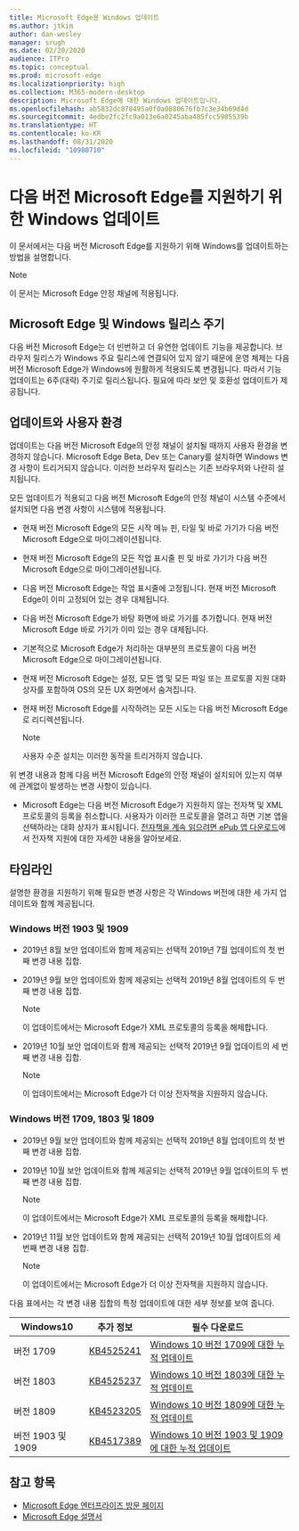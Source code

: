 ```yaml
---
title: Microsoft Edge용 Windows 업데이트
ms.author: jtkim
author: dan-wesley
manager: srugh
ms.date: 02/20/2020
audience: ITPro
ms.topic: conceptual
ms.prod: microsoft-edge
ms.localizationpriority: high
ms.collection: M365-modern-desktop
description: Microsoft Edge에 대한 Windows 업데이트입니다.
ms.openlocfilehash: ab5832dc878495a0f0a0880676fb7c3e34b69d4d
ms.sourcegitcommit: 4edbe2fc2fc9a013e6a0245aba485fcc5905539b
ms.translationtype: HT
ms.contentlocale: ko-KR
ms.lasthandoff: 08/31/2020
ms.locfileid: "10980710"
---
```

# 다음 버전 Microsoft Edge를 지원하기 위한 Windows 업데이트

이 문서에서는 다음 버전 Microsoft Edge를 지원하기 위해 Windows를 업데이트하는 방법을 설명합니다.

> [!NOTE]
> 이 문서는 Microsoft Edge 안정 채널에 적용됩니다.

## Microsoft Edge 및 Windows 릴리스 주기

다음 버전 Microsoft Edge는 더 빈번하고 더 유연한 업데이트 기능을 제공합니다. 브라우저 릴리스가 Windows 주요 릴리스에 연결되어 있지 않기 때문에 운영 체제는 다음 버전 Microsoft Edge가 Windows에 원활하게 적용되도록 변경됩니다. 따라서 기능 업데이트는 6주(대략) 주기로 릴리스됩니다. 필요에 따라 보안 및 호환성 업데이트가 제공됩니다.

## 업데이트와 사용자 환경

업데이트는 다음 버전 Microsoft Edge의 안정 채널이 설치될 때까지 사용자 환경을 변경하지 않습니다. Microsoft Edge Beta, Dev 또는 Canary를 설치하면 Windows 변경 사항이 트리거되지 않습니다. 이러한 브라우저 릴리스는 기존 브라우저와 나란히 설치됩니다.

모든 업데이트가 적용되고 다음 버전 Microsoft Edge의 안정 채널이 시스템 수준에서 설치되면 다음 변경 사항이 시스템에 적용됩니다.

- 현재 버전 Microsoft Edge의 모든 시작 메뉴 핀, 타일 및 바로 가기가 다음 버전 Microsoft Edge으로 마이그레이션됩니다.
- 현재 버전 Microsoft Edge의 모든 작업 표시줄 핀 및 바로 가기가 다음 버전 Microsoft Edge으로 마이그레이션됩니다.
- 다음 버전 Microsoft Edge는 작업 표시줄에 고정됩니다. 현재 버전 Microsoft Edge이 이미 고정되어 있는 경우 대체됩니다.
- 다음 버전 Microsoft Edge가 바탕 화면에 바로 가기를 추가합니다. 현재 버전 Microsoft Edge 바로 가기가 이미 있는 경우 대체됩니다.
- 기본적으로 Microsoft Edge가 처리하는 대부분의 프로토콜이 다음 버전 Microsoft Edge으로 마이그레이션됩니다.
- 현재 버전 Microsoft Edge는 설정, 모든 앱 및 모든 파일 또는 프로토콜 지원 대화 상자를 포함하여 OS의 모든 UX 화면에서 숨겨집니다.
- 현재 버전 Microsoft Edge를 시작하려는 모든 시도는 다음 버전 Microsoft Edge로 리디렉션됩니다.

  > [!NOTE]
  > 사용자 수준 설치는 이러한 동작을 트리거하지 않습니다.

위 변경 내용과 함께 다음 버전 Microsoft Edge의 안정 채널이 설치되어 있는지 여부에 관계없이 발생하는 변경 사항이 있습니다.

- Microsoft Edge는 다음 버전 Microsoft Edge가 지원하지 않는 전자책 및 XML 프로토콜의 등록을 취소합니다. 사용자가 이러한 프로토콜을 열려고 하면 기본 앱을 선택하라는 대화 상자가 표시됩니다. [전자책을 계속 읽으려면 ePub 앱 다운로드](https://nam06.safelinks.protection.outlook.com/?url=https%3A%2F%2Fsupport.microsoft.com%2Fhelp%2F4517840&data=02%7C01%7Cv-danwes%40microsoft.com%7Cc9f8571b880549c30fcf08d72be5eaf9%7C72f988bf86f141af91ab2d7cd011db47%7C1%7C0%7C637026138803983526&sdata=qtb3DvVZQ6H%2FFXnBievkl%2B%2BngAQXwl340PcH8kRc3y4%3D&reserved=0)에서 전자책 지원에 대한 자세한 내용을 알아보세요.

## 타임라인

설명한 환경을 지원하기 위해 필요한 변경 사항은 각 Windows 버전에 대한 세 가지 업데이트와 함께 제공됩니다.

### Windows 버전 1903 및 1909

- 2019년 8월 보안 업데이트와 함께 제공되는 선택적 2019년 7월 업데이트의 첫 번째 변경 내용 집합.
- 2019년 9월 보안 업데이트와 함께 제공되는 선택적 2019년 8월 업데이트의 두 번째 변경 내용 집합.

  > [!NOTE]
  > 이 업데이트에서는 Microsoft Edge가 XML 프로토콜의 등록을 해제합니다.

- 2019년 10월 보안 업데이트와 함께 제공되는 선택적 2019년 9월 업데이트의 세 번째 변경 내용 집합.

  > [!NOTE]
  > 이 업데이트에서는 Microsoft Edge가 더 이상 전자책을 지원하지 않습니다.

### Windows 버전 1709, 1803 및 1809

- 2019년 9월 보안 업데이트와 함께 제공되는 선택적 2019년 8월 업데이트의 첫 번째 변경 내용 집합.
- 2019년 10월 보안 업데이트와 함께 제공되는 선택적 2019년 9월 업데이트의 두 번째 변경 내용 집합.

  > [!NOTE]
  > 이 업데이트에서는 Microsoft Edge가 XML 프로토콜의 등록을 해제합니다.

- 2019년 11월 보안 업데이트와 함께 제공되는 선택적 2019년 10월 업데이트의 세 번째 변경 내용 집합.

  > [!NOTE]
  > 이 업데이트에서는 Microsoft Edge가 더 이상 전자책을 지원하지 않습니다.

다음 표에서는 각 변경 내용 집합의 특정 업데이트에 대한 세부 정보를 보여 줍니다.

| Windows10 | 추가 정보 | 필수 다운로드 |
|--|--|--|
| 버전 1709 | [KB4525241](https://support.microsoft.com/help/4525241/windows-10-update-kb4525241) | [Windows 10 버전 1709에 대한 누적 업데이트](https://www.catalog.update.microsoft.com/Search.aspx?q=4525241) |
| 버전 1803  | [KB4525237](https://support.microsoft.com/help/4525237/windows-10-update-kb4525237) | [Windows 10 버전 1803에 대한 누적 업데이트](https://www.catalog.update.microsoft.com/Search.aspx?q=KB4525237) |
| 버전 1809  | [KB4523205](https://support.microsoft.com/help/4523205/windows-10-update-kb4523205) | [Windows 10 버전 1809에 대한 누적 업데이트](https://www.catalog.update.microsoft.com/Search.aspx?q=4523205) |
| 버전 1903 및 1909 |[KB4517389](https://support.microsoft.com/help/4517389/windows-10-update-kb4517389)  | [Windows 10 버전 1903 및 1909에 대한 누적 업데이트](https://www.catalog.update.microsoft.com/Search.aspx?q=4517389) |

## 참고 항목

- [Microsoft Edge 엔터프라이즈 방문 페이지](https://aka.ms/EdgeEnterprise)
- [Microsoft Edge 설명서](https://docs.microsoft.com/DeployEdge/)
